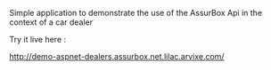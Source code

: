 
Simple application to demonstrate the use of the AssurBox Api in the context of a car dealer

Try it live here :

http://demo-aspnet-dealers.assurbox.net.lilac.arvixe.com/
